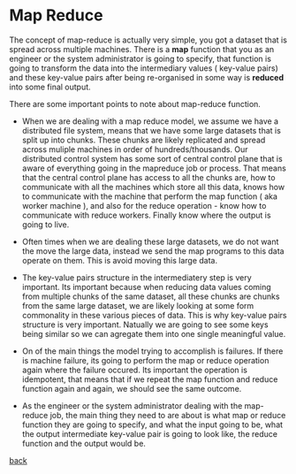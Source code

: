 # Map Reduce

The concept of map-reduce is actually very simple, you got a dataset that is spread across multiple machines. There is a **map** function that you as an engineer or the system administrator is going to specify, that function is going to transform the data into the intermediary values ( key-value pairs) and these key-value pairs after being re-organised in some way is **reduced** into some final output. 

There are some important points to note about map-reduce function.

* When we are dealing with a map reduce model, we assume we have a distributed file system, means that we have some large datasets that is split up into chunks. These chunks are likely replicated and spread across muliple machines in order of hundreds/thousands. Our distributed control system has some sort of central control plane that is aware of everything going in the mapreduce job or process. That means that the central control plane has access to all the chunks are, how to communicate with all the machines which store all this data, knows how to communicate with the machine that perform the map function ( aka worker machine ), and also for the reduce operation - know how to communicate with reduce workers. Finally know where the output is going to live.

* Often times when we are dealing these large datasets, we do not want the move the large data, instead we send the map programs to this data operate on them. This is avoid moving this large data.

* The key-value pairs structure in the intermediatery step is very important. Its important because when reducing data values coming from multiple chunks of the same dataset, all these chunks are chunks from the same large dataset, we are likely looking at some form commonality in these various pieces of data. This is why key-value pairs structure is very important. Natually we are going to see some keys being similar so we can agregate them into one single meaningful value.

* On of the main things the model trying to accomplish is failures. If there is machine failure, its going to perform the map or reduce operation again where the failure occured. Its important the operation is idempotent, that means that if we repeat the map function and reduce function again and again, we should see the same outcome.

* As the engineer or the system administrator dealing with the map-reduce job, the main thing they need to are about is what map or reduce function they are going to specify, and what the input going to be, what the output intermediate key-value pair is going to look like, the reduce function and the output would be.

[back](../SystemDesign.md)